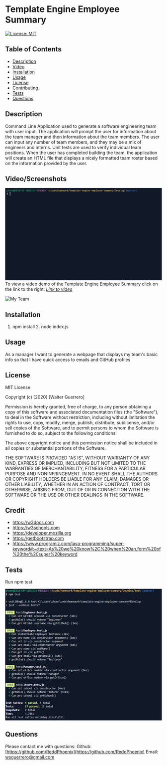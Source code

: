 # Template Engine Employee Summary

  [![License: MIT](https://img.shields.io/badge/License-MIT-yellow.svg)](https://opensource.org/licenses/MIT)

  ## **Table of Contents**
- [Description](#description)
- [Video](#video)
- [Installation](#installation)
- [Usage](#usage)
- [License](#license)
- [Contributing](#contributing)
- [Tests](#test)
- [Questions](#question)

 ## **Description**
  Command Line Application used to generate a software engineering team with user input. The application will prompt the user for information about the team manager and then information about the team members. The user can input any number of team members, and they may be a mix of engineers and interns. Unit tests are used to verify individual team positions. When the user has completed building the team, the application will create an HTML file that displays a nicely formatted team roster based on the information provided by the user. 

  ## **Video/Screenshots**
  ![Demo](https://github.com/ReddPhoenix/template-engine-employee-summary/blob/master/assets/demo.gif?raw=true)
  To view a video demo of the Template Engine Employee Summary click on the link to the right:   *[Link to video](https://drive.google.com/file/d/1pj39gYYU8Wcfh-QtkRbt9hjwIJa6QKl6/view)*

  ![My Team](homework/template-engine-employee-summary/assets/my-team.png)
 
  
  ## **Installation**
  1. npm install     2. node index.js

  ## **Usage**
As a manager
I want to generate a webpage that displays my team's basic info
so that I have quick access to emails and GitHub profiles

  ## **License**
MIT License

Copyright (c) [2020] [Walter Guerrero]

Permission is hereby granted, free of charge, to any person obtaining a copy
of this software and associated documentation files (the "Software"), to deal
in the Software without restriction, including without limitation the rights
to use, copy, modify, merge, publish, distribute, sublicense, and/or sell
copies of the Software, and to permit persons to whom the Software is
furnished to do so, subject to the following conditions:

The above copyright notice and this permission notice shall be included in all
copies or substantial portions of the Software.

THE SOFTWARE IS PROVIDED "AS IS", WITHOUT WARRANTY OF ANY KIND, EXPRESS OR
IMPLIED, INCLUDING BUT NOT LIMITED TO THE WARRANTIES OF MERCHANTABILITY,
FITNESS FOR A PARTICULAR PURPOSE AND NONINFRINGEMENT. IN NO EVENT SHALL THE
AUTHORS OR COPYRIGHT HOLDERS BE LIABLE FOR ANY CLAIM, DAMAGES OR OTHER
LIABILITY, WHETHER IN AN ACTION OF CONTRACT, TORT OR OTHERWISE, ARISING FROM,
OUT OF OR IN CONNECTION WITH THE SOFTWARE OR THE USE OR OTHER DEALINGS IN THE
SOFTWARE.

  ## **Credit**
* https://w3docs.com
* https://w3schools.com
* https://developer.mozilla.org
* https://getbootstrap.com
* https://www.programiz.com/java-programming/super-keyword#:~:text=As%20we%20know%2C%20when%20an,form%20of%20the%20super%20keyword

 ## **Tests**
  Run npm test

  ![Tests](https://github.com/ReddPhoenix/template-engine-employee-summary/blob/master/assets/Tests%20Verification.png?raw=true)


  ## **Questions**
  Please contact me with questions:
  Github: [https://github.com/ReddPhoenix](https://github.com/ReddPhoenix)
  Email: wsguerrero@gmail.com


  



